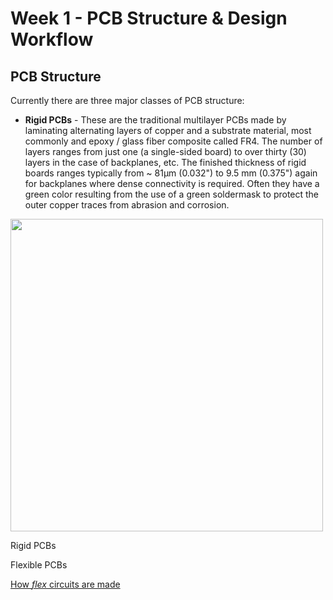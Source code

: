 # Week 1 - PCB Structure & Design Workflow

## PCB Structure
Currently there are three major classes of PCB structure:

* __Rigid PCBs__ - These are the traditional multilayer PCBs made by laminating alternating layers of copper and a substrate material, most commonly and epoxy / glass fiber composite called FR4. The number of layers ranges from just one (a single-sided board) to over thirty (30) layers in the case of backplanes, etc. The finished thickness of rigid boards ranges typically from ~ 81µm (0.032") to 9.5 mm (0.375") again for backplanes where dense connectivity is required. Often they have a green color resulting from the use of a green soldermask to protect the outer copper traces from abrasion and corrosion.

<img src="/images/4-layer.png" width="500"/>

Rigid PCBs

Flexible PCBs

[How *flex* circuits are made](https://www.youtube.com/watch?v=C-2ysGoCRoo)

